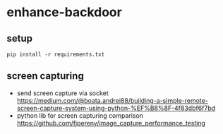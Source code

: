# enhance-backdoor

## setup

```
pip install -r requirements.txt
```

## screen capturing
- send screen capture via socket https://medium.com/@boata.andrei88/building-a-simple-remote-screen-capture-system-using-python-%EF%B8%8F-4f83dbf6f7bd
- python lib for screen capturing comparison https://github.com/fjpereny/image_capture_performance_testing
